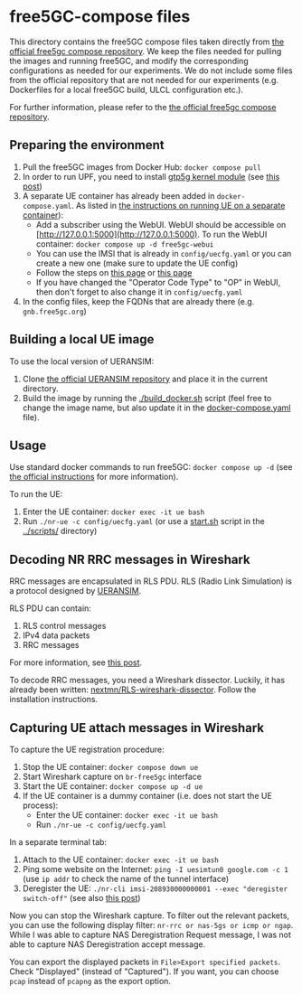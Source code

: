 # free5GC-compose files

This directory contains the free5GC compose files taken directly from [the official free5gc compose repository](https://github.com/free5gc/free5gc-compose).
We keep the files needed for pulling the images and running free5GC, and modify the corresponding configurations as needed for our experiments.
We do not include some files from the official repository that are not needed for our experiments (e.g. Dockerfiles for a local free5GC build, ULCL configuration etc.).

For further information, please refer to the [the official free5gc compose repository](https://github.com/free5gc/free5gc-compose).

## Preparing the environment

1. Pull the free5GC images from Docker Hub: `docker compose pull`
2. In order to run UPF, you need to install [gtp5g kernel module](https://github.com/free5gc/gtp5g) (see [this post](https://forum.free5gc.org/t/erro-upf-main-upf-cli-run-error-open-gtp5g-open-link-create-operation-not-supported/1795))
3. A separate UE container has already been added in `docker-compose.yaml`. As listed in [the instructions on running UE on a separate container](https://github.com/free5gc/free5gc-compose?tab=readme-ov-file#option-2-run-ue-on-a-separate-container)):
    - Add a subscriber using the WebUI. WebUI should be accessible on [http://127.0.0.1:5000](http://127.0.0.1:5000).
    To run the WebUI container: `docker compose up -d free5gc-webui`
    - You can use the IMSI that is already in `config/uecfg.yaml` or you can create a new one (make sure to update the UE config)
    - Follow the steps on [this page](https://free5gc.org/guide/5-install-ueransim/#4-use-webconsole-to-add-an-ue) or [this page](https://free5gc.org/guide/Webconsole/Create-Subscriber-via-webconsole/#4-open-webconsole)
    - If you have changed the "Operator Code Type" to "OP" in WebUI, then don't forget to also change it in `config/uecfg.yaml`
4. In the config files, keep the FQDNs that are already there (e.g. `gnb.free5gc.org`)

## Building a local UE image

To use the local version of UERANSIM:
1. Clone [the official UERANSIM repository](https://github.com/aligungr/UERANSIM) and place it in the current directory.
2. Build the image by running the [./build_docker.sh](./build_docker.sh) script (feel free to change the image name, but also update it in the [docker-compose.yaml](./docker-compose.yaml) file).

## Usage

Use standard docker commands to run free5GC: `docker compose up -d` (see [the official instructions](https://github.com/free5gc/free5gc-compose?tab=readme-ov-file#run-free5gc) for more information).

To run the UE:
1. Enter the UE container: `docker exec -it ue bash`
2. Run `./nr-ue -c config/uecfg.yaml` (or use a [start.sh](../scripts/start.sh) script in the [../scripts/](../scripts/) directory)

## Decoding NR RRC messages in Wireshark

RRC messages are encapsulated in RLS PDU. RLS (Radio Link Simulation) is a protocol designed by [UERANSIM](https://github.com/aligungr/UERANSIM).

RLS PDU can contain:

1. RLS control messages
2. IPv4 data packets
3. RRC messages

For more information, see [this post](https://github.com/aligungr/UERANSIM/issues/275).

To decode RRC messages, you need a Wireshark dissector. Luckily, it has already been written: [nextmn/RLS-wireshark-dissector](https://github.com/nextmn/RLS-wireshark-dissector). Follow the installation instructions.

## Capturing UE attach messages in Wireshark

To capture the UE registration procedure:

1. Stop the UE container: `docker compose down ue`
2. Start Wireshark capture on `br-free5gc` interface
3. Start the UE container: `docker compose up -d ue`
4. If the UE container is a dummy container (i.e. does not start the UE process):
    - Enter the UE container: `docker exec -it ue bash`
    - Run `./nr-ue -c config/uecfg.yaml`

In a separate terminal tab:

1. Attach to the UE container: `docker exec -it ue bash`
2. Ping some website on the Internet: `ping -I uesimtun0 google.com -c 1`
   (use `ip addr` to check the name of the tunnel interface)
3. Deregister the UE: `./nr-cli imsi-208930000000001 --exec "deregister switch-off"` (see also [this post](https://github.com/aligungr/UERANSIM/discussions/738))

Now you can stop the Wireshark capture.
To filter out the relevant packets, you can use the following display filter: `nr-rrc or nas-5gs or icmp or ngap`.
While I was able to capture NAS Deregistration Request message, I was not able to capture NAS Deregistration accept message.

You can export the displayed packets in `File>Export specified packets`.
Check "Displayed" (instead of "Captured"). If you want, you can choose `pcap` instead of `pcapng` as the export option.
